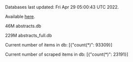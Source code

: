 Databases last updated: Fri Apr 29 05:00:43 UTC 2022. 

Available [here](https://github.com/cbeauhilton/ash-db/releases).


46M	abstracts.db

229M	abstracts_full.db

Current number of items in db:
[{"count(*)": 93309}]

Current number of scraped items in db:
[{"count(*)": 23191}]
